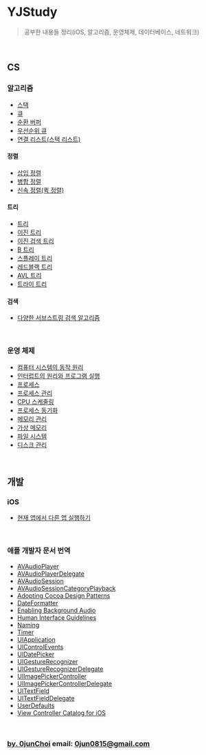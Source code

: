 # YJStudy
> 공부한 내용들 정리(iOS, 알고리즘, 운영체제, 데이터베이스, 네트워크)


&nbsp; 
## CS
### 알고리즘
* [스택](https://github.com/0jun0815/YJStudy/tree/master/알고리즘/스택)
* [큐](https://github.com/0jun0815/YJStudy/tree/master/알고리즘/큐)
* [순환 버퍼](https://github.com/0jun0815/YJStudy/tree/master/알고리즘/순환%20버퍼)
* [우선순위 큐](https://github.com/0jun0815/YJStudy/tree/master/알고리즘/우선순위%20큐)
* [연결 리스트(스택 리스트)](https://github.com/0jun0815/YJStudy/tree/master/알고리즘/연결%20리스트(스택%20리스트))
#### 정렬
* [삽입 정렬](https://github.com/0jun0815/YJStudy/tree/master/알고리즘/삽입%20정렬)
* [병합 정렬](https://github.com/0jun0815/YJStudy/tree/master/알고리즘/병합%20정렬)
* [신속 정렬(퀵 정렬)](https://github.com/0jun0815/YJStudy/tree/master/알고리즘/신속%20정렬(퀵%20정렬))
#### 트리
* [트리](https://github.com/0jun0815/YJStudy/tree/master/알고리즘/트리)
* [이진 트리](https://github.com/0jun0815/YJStudy/tree/master/알고리즘/이진%20트리)
* [이진 검색 트리](https://github.com/0jun0815/YJStudy/tree/master/알고리즘/이진%20검색%20트리)
* [B 트리](https://github.com/0jun0815/YJStudy/tree/master/알고리즘/B%20트리)
* [스플레이 트리](https://github.com/0jun0815/YJStudy/tree/master/알고리즘/스플레이%20트리)
* [레드블랙 트리](https://github.com/0jun0815/YJStudy/tree/master/알고리즘/레드블랙%20트리)
* [AVL 트리](https://github.com/0jun0815/YJStudy/tree/master/알고리즘/AVL%20트리)
* [트라이 트리](https://github.com/0jun0815/YJStudy/tree/master/알고리즘/트라이%20트리)
#### 검색
* [다양한 서브스트링 검색 알고리즘](https://github.com/0jun0815/YJStudy/tree/master/알고리즘/다양한%20서브스트링%20검색%20알고리즘)


&nbsp; 
### 운영 체제
* [컴퓨터 시스템의 동작 원리](https://github.com/0jun0815/YJStudy/tree/master/운영체제/컴퓨터%20시스템의%20동작%20원리)
* [인터럽트의 원리와 프로그램 실행](https://github.com/0jun0815/YJStudy/tree/master/운영체제/인터럽트의%20원리와%20프로그램%20실행)
* [프로세스](https://github.com/0jun0815/YJStudy/tree/master/운영체제/프로세스)
* [프로세스 관리](https://github.com/0jun0815/YJStudy/tree/master/운영체제/프로세스%20관리)
* [CPU 스케줄링](https://github.com/0jun0815/YJStudy/tree/master/운영체제/CPU%20스케줄링)
* [프로세스 동기화](https://github.com/0jun0815/YJStudy/tree/master/운영체제/프로세스%20동기화)
* [메모리 관리](https://github.com/0jun0815/YJStudy/tree/master/운영체제/메모리%20관리)
* [가상 메모리](https://github.com/0jun0815/YJStudy/tree/master/운영체제/가상%20메모리)
* [파일 시스템](https://github.com/0jun0815/YJStudy/tree/master/운영체제/파일%20시스템)
* [디스크 관리](https://github.com/0jun0815/YJStudy/tree/master/운영체제/디스크%20관리)


&nbsp; 
## 개발
### iOS
* [현재 앱에서 다른 앱 실행하기](https://github.com/0jun0815/YJStudy/tree/master/iOS/현재%20앱에서%20다른%20앱%20실행하기)


&nbsp; 
### 애플 개발자 문서 번역
* [AVAudioPlayer](https://github.com/0jun0815/YJStudy/tree/master/애플%20개발자%20문서%20번역/AVAudioPlayer)
* [AVAudioPlayerDelegate](https://github.com/0jun0815/YJStudy/tree/master/애플%20개발자%20문서%20번역/AVAudioPlayerDelegate)
* [AVAudioSession](https://github.com/0jun0815/YJStudy/tree/master/애플%20개발자%20문서%20번역/AVAudioSession)
* [AVAudioSessionCategoryPlayback](https://github.com/0jun0815/YJStudy/tree/master/애플%20개발자%20문서%20번역/AVAudioSessionCategoryPlayback)
* [Adopting Cocoa Design Patterns](https://github.com/0jun0815/YJStudy/tree/master/애플%20개발자%20문서%20번역/Adopting%20Cocoa%20Design%20Patterns)
* [DateFormatter](https://github.com/0jun0815/YJStudy/tree/master/애플%20개발자%20문서%20번역/DateFormatter)
* [Enabling Background Audio](https://github.com/0jun0815/YJStudy/tree/master/애플%20개발자%20문서%20번역/Enabling%20Background%20Audio)
* [Human Interface Guidelines](https://github.com/0jun0815/YJStudy/tree/master/애플%20개발자%20문서%20번역/Human%20Interface%20Guidelines)
* [Naming](https://github.com/0jun0815/YJStudy/tree/master/애플%20개발자%20문서%20번역/Naming)
* [Timer](https://github.com/0jun0815/YJStudy/tree/master/애플%20개발자%20문서%20번역/Timer)
* [UIApplication](https://github.com/0jun0815/YJStudy/tree/master/애플%20개발자%20문서%20번역/UIApplication)
* [UIControlEvents](https://github.com/0jun0815/YJStudy/tree/master/애플%20개발자%20문서%20번역/UIControlEvents)
* [UIDatePicker](https://github.com/0jun0815/YJStudy/tree/master/애플%20개발자%20문서%20번역/UIDatePicker)
* [UIGestureRecognizer](https://github.com/0jun0815/YJStudy/tree/master/애플%20개발자%20문서%20번역/UIGestureRecognizer)
* [UIGestureRecognizerDelegate](https://github.com/0jun0815/YJStudy/tree/master/애플%20개발자%20문서%20번역/UIGestureRecognizerDelegate)
* [UIImagePickerController](https://github.com/0jun0815/YJStudy/tree/master/애플%20개발자%20문서%20번역/UIImagePickerController)
* [UIImagePickerControllerDelegate](https://github.com/0jun0815/YJStudy/tree/master/애플%20개발자%20문서%20번역/UIImagePickerControllerDelegate)
* [UITextField](https://github.com/0jun0815/YJStudy/tree/master/애플%20개발자%20문서%20번역/UITextField)
* [UITextFieldDelegate](https://github.com/0jun0815/YJStudy/tree/master/애플%20개발자%20문서%20번역/UITextFieldDelegate)
* [UserDefaults](https://github.com/0jun0815/YJStudy/tree/master/애플%20개발자%20문서%20번역/UserDefaults)
* [View Controller Catalog for iOS](https://github.com/0jun0815/YJStudy/tree/master/애플%20개발자%20문서%20번역/View%20Controller%20Catalog%20for%20iOS)






&nbsp;
&nbsp;      
### [by. 0junChoi](https://github.com/0jun0815) email: <0jun0815@gmail.com>
